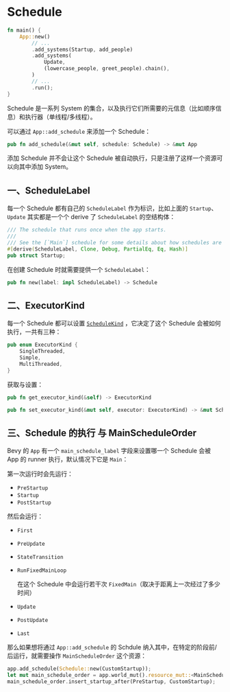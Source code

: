 # Schedule

```rust
fn main() {
    App::new()
        // ...
        .add_systems(Startup, add_people)
        .add_systems(
            Update,
            (lowercase_people, greet_people).chain(),
        )
        // ...
        .run();
}
```

Schedule 是一系列 System 的集合，以及执行它们所需要的元信息（比如顺序信息）和执行器（单线程/多线程）。

可以通过 `App::add_schedule` 来添加一个 Schedule：

```rust
pub fn add_schedule(&mut self, schedule: Schedule) -> &mut App
```

添加 Schedule 并不会让这个 Schedule 被自动执行，只是注册了这样一个资源可以向其中添加 System。

## 一、ScheduleLabel

每一个 Schedule 都有自己的 `ScheduleLabel` 作为标识，比如上面的 `Startup`、`Update` 其实都是一个个 derive 了 `ScheduleLabel` 的空结构体：

```rust
/// The schedule that runs once when the app starts.
///
/// See the [`Main`] schedule for some details about how schedules are run.
#[derive(ScheduleLabel, Clone, Debug, PartialEq, Eq, Hash)]
pub struct Startup;
```

在创建 Schedule 时就需要提供一个 `ScheduleLabel`：

```rust
pub fn new(label: impl ScheduleLabel) -> Schedule
```

## 二、ExecutorKind

每一个 Schedule 都可以设置 [`ScheduleKind`](https://docs.rs/bevy/0.14.2/bevy/ecs/schedule/enum.ExecutorKind.html) ，它决定了这个 Schedule 会被如何执行，一共有三种：

```rust
pub enum ExecutorKind {
    SingleThreaded,
    Simple,
    MultiThreaded,
}
```

获取与设置：

```rust
pub fn get_executor_kind(&self) -> ExecutorKind
```

```rust
pub fn set_executor_kind(&mut self, executor: ExecutorKind) -> &mut Schedule
```

## 三、Schedule 的执行 与 MainScheduleOrder

Bevy 的 `App` 有一个 `main_schedule_label` 字段来设置哪一个 Schedule 会被 App 的 runner 执行，默认情况下它是 `Main`：

第一次运行时会先运行：

- `PreStartup`
- `Startup`
- `PostStartup`

然后会运行：

- `First`

- `PreUpdate`

- `StateTransition`

- `RunFixedMainLoop`

    在这个 Schedule 中会运行若干次 `FixedMain`（取决于距离上一次经过了多少时间）

- `Update`

- `PostUpdate`

- `Last`

那么如果想将通过 `App::add_schedule` 的 Schdule 纳入其中，在特定的阶段前/后运行，就需要操作 `MainScheduleOrder` 这个资源：

```rust
app.add_schedule(Schedule::new(CustomStartup));
let mut main_schedule_order = app.world_mut().resource_mut::<MainScheduleOrder>();
main_schedule_order.insert_startup_after(PreStartup, CustomStartup);
```

